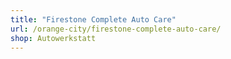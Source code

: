 ```yaml
---
title: "Firestone Complete Auto Care"
url: /orange-city/firestone-complete-auto-care/
shop: Autowerkstatt
---
```

